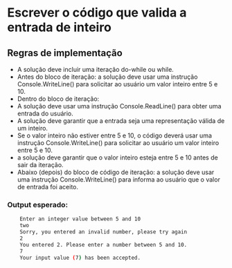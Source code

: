 # Escrever o código que valida a entrada de inteiro

## Regras de implementação
- A solução deve incluir uma iteração do-while ou while.
- Antes do bloco de iteração: a solução deve usar uma instrução Console.WriteLine() para solicitar ao usuário um valor inteiro entre 5 e 10.
- Dentro do bloco de iteração:
 - A solução deve usar uma instrução Console.ReadLine() para obter uma entrada do usuário.
 - A solução deve garantir que a entrada seja uma representação válida de um inteiro.
 - Se o valor inteiro não estiver entre 5 e 10, o código deverá usar uma instrução Console.WriteLine() para solicitar ao usuário um valor inteiro entre 5 e 10.
 - a solução deve garantir que o valor inteiro esteja entre 5 e 10 antes de sair da iteração.
- Abaixo (depois) do bloco de código de iteração: a solução deve usar uma instrução Console.WriteLine() para informa ao usuário que o valor de entrada foi aceito.

### Output esperado:
``` bash
    Enter an integer value between 5 and 10
    two
    Sorry, you entered an invalid number, please try again
    2
    You entered 2. Please enter a number between 5 and 10.
    7
    Your input value (7) has been accepted.
```